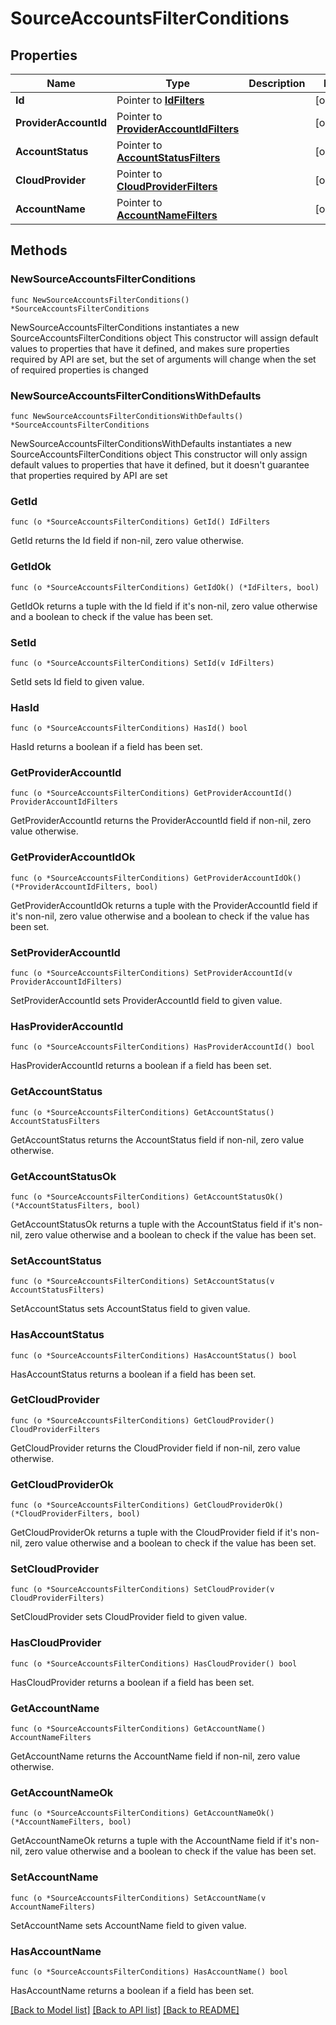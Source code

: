 # SourceAccountsFilterConditions

## Properties

Name | Type | Description | Notes
------------ | ------------- | ------------- | -------------
**Id** | Pointer to [**IdFilters**](IdFilters.md) |  | [optional] 
**ProviderAccountId** | Pointer to [**ProviderAccountIdFilters**](ProviderAccountIdFilters.md) |  | [optional] 
**AccountStatus** | Pointer to [**AccountStatusFilters**](AccountStatusFilters.md) |  | [optional] 
**CloudProvider** | Pointer to [**CloudProviderFilters**](CloudProviderFilters.md) |  | [optional] 
**AccountName** | Pointer to [**AccountNameFilters**](AccountNameFilters.md) |  | [optional] 

## Methods

### NewSourceAccountsFilterConditions

`func NewSourceAccountsFilterConditions() *SourceAccountsFilterConditions`

NewSourceAccountsFilterConditions instantiates a new SourceAccountsFilterConditions object
This constructor will assign default values to properties that have it defined,
and makes sure properties required by API are set, but the set of arguments
will change when the set of required properties is changed

### NewSourceAccountsFilterConditionsWithDefaults

`func NewSourceAccountsFilterConditionsWithDefaults() *SourceAccountsFilterConditions`

NewSourceAccountsFilterConditionsWithDefaults instantiates a new SourceAccountsFilterConditions object
This constructor will only assign default values to properties that have it defined,
but it doesn't guarantee that properties required by API are set

### GetId

`func (o *SourceAccountsFilterConditions) GetId() IdFilters`

GetId returns the Id field if non-nil, zero value otherwise.

### GetIdOk

`func (o *SourceAccountsFilterConditions) GetIdOk() (*IdFilters, bool)`

GetIdOk returns a tuple with the Id field if it's non-nil, zero value otherwise
and a boolean to check if the value has been set.

### SetId

`func (o *SourceAccountsFilterConditions) SetId(v IdFilters)`

SetId sets Id field to given value.

### HasId

`func (o *SourceAccountsFilterConditions) HasId() bool`

HasId returns a boolean if a field has been set.

### GetProviderAccountId

`func (o *SourceAccountsFilterConditions) GetProviderAccountId() ProviderAccountIdFilters`

GetProviderAccountId returns the ProviderAccountId field if non-nil, zero value otherwise.

### GetProviderAccountIdOk

`func (o *SourceAccountsFilterConditions) GetProviderAccountIdOk() (*ProviderAccountIdFilters, bool)`

GetProviderAccountIdOk returns a tuple with the ProviderAccountId field if it's non-nil, zero value otherwise
and a boolean to check if the value has been set.

### SetProviderAccountId

`func (o *SourceAccountsFilterConditions) SetProviderAccountId(v ProviderAccountIdFilters)`

SetProviderAccountId sets ProviderAccountId field to given value.

### HasProviderAccountId

`func (o *SourceAccountsFilterConditions) HasProviderAccountId() bool`

HasProviderAccountId returns a boolean if a field has been set.

### GetAccountStatus

`func (o *SourceAccountsFilterConditions) GetAccountStatus() AccountStatusFilters`

GetAccountStatus returns the AccountStatus field if non-nil, zero value otherwise.

### GetAccountStatusOk

`func (o *SourceAccountsFilterConditions) GetAccountStatusOk() (*AccountStatusFilters, bool)`

GetAccountStatusOk returns a tuple with the AccountStatus field if it's non-nil, zero value otherwise
and a boolean to check if the value has been set.

### SetAccountStatus

`func (o *SourceAccountsFilterConditions) SetAccountStatus(v AccountStatusFilters)`

SetAccountStatus sets AccountStatus field to given value.

### HasAccountStatus

`func (o *SourceAccountsFilterConditions) HasAccountStatus() bool`

HasAccountStatus returns a boolean if a field has been set.

### GetCloudProvider

`func (o *SourceAccountsFilterConditions) GetCloudProvider() CloudProviderFilters`

GetCloudProvider returns the CloudProvider field if non-nil, zero value otherwise.

### GetCloudProviderOk

`func (o *SourceAccountsFilterConditions) GetCloudProviderOk() (*CloudProviderFilters, bool)`

GetCloudProviderOk returns a tuple with the CloudProvider field if it's non-nil, zero value otherwise
and a boolean to check if the value has been set.

### SetCloudProvider

`func (o *SourceAccountsFilterConditions) SetCloudProvider(v CloudProviderFilters)`

SetCloudProvider sets CloudProvider field to given value.

### HasCloudProvider

`func (o *SourceAccountsFilterConditions) HasCloudProvider() bool`

HasCloudProvider returns a boolean if a field has been set.

### GetAccountName

`func (o *SourceAccountsFilterConditions) GetAccountName() AccountNameFilters`

GetAccountName returns the AccountName field if non-nil, zero value otherwise.

### GetAccountNameOk

`func (o *SourceAccountsFilterConditions) GetAccountNameOk() (*AccountNameFilters, bool)`

GetAccountNameOk returns a tuple with the AccountName field if it's non-nil, zero value otherwise
and a boolean to check if the value has been set.

### SetAccountName

`func (o *SourceAccountsFilterConditions) SetAccountName(v AccountNameFilters)`

SetAccountName sets AccountName field to given value.

### HasAccountName

`func (o *SourceAccountsFilterConditions) HasAccountName() bool`

HasAccountName returns a boolean if a field has been set.


[[Back to Model list]](../README.md#documentation-for-models) [[Back to API list]](../README.md#documentation-for-api-endpoints) [[Back to README]](../README.md)


